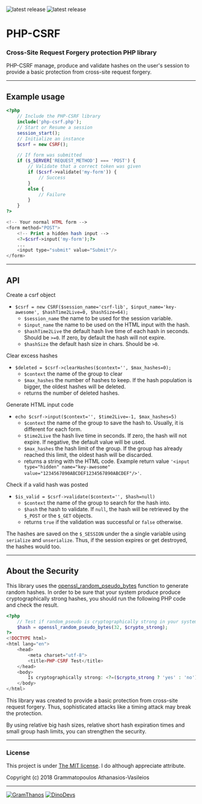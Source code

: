 ![latest release](https://img.shields.io/badge/Version-1.0.0-green.svg?style=flat-square)
![latest release](https://img.shields.io/badge/PHP->=5.3.0-blue.svg?style=flat-square)

# PHP-CSRF
### Cross-Site Request Forgery protection PHP library

PHP-CSRF manage, produce and validate hashes on the user's session to provide a basic protection from cross-site request forgery.


___


## Example usage

```php
<?php
    // Include the PHP-CSRF library
    include('php-csrf.php');
    // Start or Resume a session
    session_start();
    // Initialize an instance
    $csrf = new CSRF();

    // If form was submitted
    if ($_SERVER['REQUEST_METHOD'] === 'POST') {
        // Validate that a correct token was given
        if ($csrf->validate('my-form')) {
            // Success
        }
        else {
            // Failure
        }
    }
?>

<!-- Your normal HTML form -->
<form method="POST">
    <!-- Print a hidden hash input -->
    <?=$csrf->input('my-form');?>
    ...
    <input type="submit" value="Submit"/>
</form>
```


___


## API


Create a csrf object
 - `$csrf = new CSRF($session_name='csrf-lib', $input_name='key-awesome', $hashTime2Live=0, $hashSize=64);`
    - `$session_name` the name to be used for the session variable.
    - `$input_name` the name to be used on the HTML input with the hash.
    - `$hashTime2Live` the default hash live time of each hash in seconds. Should be `>=0`. If zero, by default the hash will not expire.
    - `$hashSize` the default hash size in chars. Should be `>0`.


Clear excess hashes
 - `$deleted = $csrf->clearHashes($context='', $max_hashes=0);`
    - `$context` the name of the group to clear
    - `$max_hashes` the number of hashes to keep. If the hash population is bigger, the oldest hashes will be deleted.
    - returns the number of deleted hashes.


Generate HTML input code
 - `echo $csrf->input($context='', $time2Live=-1, $max_hashes=5)`
    - `$context` the name of the group to save the hash to. Usually, it is different for each form.
    - `$time2Live` the hash live time in seconds. If zero, the hash will not expire. If negative, the default value will be used.
    - `$max_hashes` the hash limit of the group. If the group has already reached this limit, the oldest hash will be discarded.
    - returns a string with the HTML code. Example return value `'<input type="hidden" name="key-awesome" value="1234567890ABCDEF1234567890ABCDEF"/>'`.


Check if a valid hash was posted
 - `$is_valid = $csrf->validate($context='', $hash=null)`
    - `$context` the name of the group to search for the hash into.
    - `$hash` the hash to validate. If `null`, the hash will be retrieved by the `$_POST` or the `$_GET` objects.
    - returns `true` if the validation was successful or `false` otherwise.


The hashes are saved on the `$_SESSION` under the a single variable using `serialize` and `unserialize`. Thus, if the session expires or get destroyed, the hashes would too.


___


## About the Security

This library uses the [openssl_random_pseudo_bytes](http://php.net/manual/en/function.openssl-random-pseudo-bytes.php) function to generate random hashes.
In order to be sure that your system produce produce cryptographically strong hashes, you should run the following PHP code and check the result.

```php
<?php
	// Test if random_pseudo is cryptographically strong in your system
	$hash = openssl_random_pseudo_bytes(32, $crypto_strong);
?>
<!DOCTYPE html>
<html lang="en">
	<head>
		<meta charset="utf-8">
		<title>PHP-CSRF Test</title>
	</head>
	<body>
		Is cryptographically strong: <?=($crypto_strong ? 'yes' : 'no');?><br>
	</body>
</html>
```

This library was created to provide a basic protection from cross-site request forgery. Thus, sophisticated attacks like a timing attack may break the protection.

By using relative big hash sizes, relative short hash expiration times and small group hash limits, you can strengthen the security.


___


### License

This project is under [The MIT license](https://opensource.org/licenses/MIT).
I do although appreciate attribute.

Copyright (c) 2018 Grammatopoulos Athanasios-Vasileios

___

[![GramThanos](https://avatars2.githubusercontent.com/u/14858959?s=42&v=4)](https://github.com/GramThanos)
[![DinoDevs](https://avatars1.githubusercontent.com/u/17518066?s=42&v=4)](https://github.com/DinoDevs)
